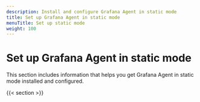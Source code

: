 ```yaml
---
description: Install and configure Grafana Agent in static mode
title: Set up Grafana Agent in static mode
menuTitle: Set up static mode
weight: 100
---
```


# Set up Grafana Agent in static mode

This section includes information that helps you get Grafana Agent in static mode installed and configured.

{{< section >}}
